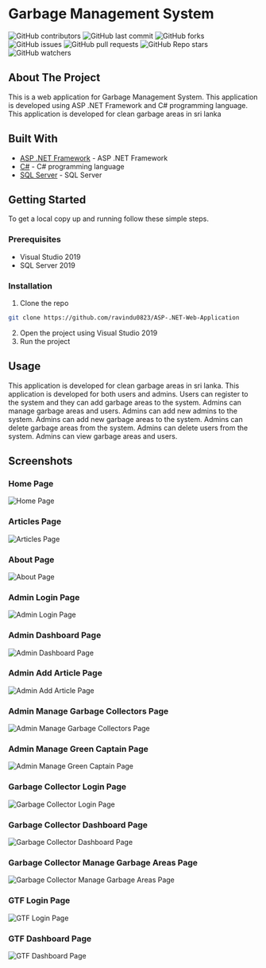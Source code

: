 # Garbage Management System
![GitHub contributors](https://img.shields.io/github/contributors/ravindu0823/ASP-.NET-Web-Application?style=for-the-badge)
![GitHub last commit](https://img.shields.io/github/last-commit/ravindu0823/ASP-.NET-Web-Application?style=for-the-badge)
![GitHub forks](https://img.shields.io/github/forks/ravindu0823/ASP-.NET-Web-Application?style=for-the-badge)
![GitHub issues](https://img.shields.io/github/issues/ravindu0823/ASP-.NET-Web-Application?style=for-the-badge)
![GitHub pull requests](https://img.shields.io/github/issues-pr/ravindu0823/ASP-.NET-Web-Application?style=for-the-badge)
![GitHub Repo stars](https://img.shields.io/github/stars/ravindu0823/ASP-.NET-Web-Application?style=for-the-badge)
![GitHub watchers](https://img.shields.io/github/watchers/ravindu0823/ASP-.NET-Web-Application?style=for-the-badge)

## About The Project
This is a web application for Garbage Management System. This application is developed using ASP .NET Framework and C# programming language. This application is developed for clean garbage areas in sri lanka

## Built With
* [ASP .NET Framework](https://dotnet.microsoft.com/apps/aspnet) - ASP .NET Framework
* [C#](https://docs.microsoft.com/en-us/dotnet/csharp/) - C# programming language
* [SQL Server](https://www.microsoft.com/en-us/sql-server/sql-server-downloads) - SQL Server

## Getting Started
To get a local copy up and running follow these simple steps.

### Prerequisites
* Visual Studio 2019
* SQL Server 2019

### Installation
1. Clone the repo
```sh
git clone https://github.com/ravindu0823/ASP-.NET-Web-Application
```
2. Open the project using Visual Studio 2019
3. Run the project

## Usage
This application is developed for clean garbage areas in sri lanka. This application is developed for both users and admins. Users can register to the system and they can add garbage areas to the system. Admins can manage garbage areas and users. Admins can add new admins to the system. Admins can add new garbage areas to the system. Admins can delete garbage areas from the system. Admins can delete users from the system. Admins can view garbage areas and users.

## Screenshots
### Home Page
![Home Page](images/homepage.jpg)

### Articles Page
![Articles Page](images/articles.jpg)

### About Page
![About Page](images/about.jpg)

### Admin Login Page
![Admin Login Page](images/admin-login.jpg)

### Admin Dashboard Page
![Admin Dashboard Page](images/admin-add-article2.jpg)

### Admin Add Article Page
![Admin Add Article Page](images/admin-add-article.jpg)

### Admin Manage Garbage Collectors Page
![Admin Manage Garbage Collectors Page](images/admin-add-gcollector.jpg)

### Admin Manage Green Captain Page
![Admin Manage Green Captain Page](images/admin-add-new-gcaptain.jpg)

### Garbage Collector Login Page
![Garbage Collector Login Page](images/gc-login.jpg)

### Garbage Collector Dashboard Page
![Garbage Collector Dashboard Page](images/gc-dashboard.jpg)

### Garbage Collector Manage Garbage Areas Page
![Garbage Collector Manage Garbage Areas Page](images/gc-viewLocation.jpg)

### GTF Login Page
![GTF Login Page](images/gtf-login.jpg)

### GTF Dashboard Page
![GTF Dashboard Page](images/gtf-view-places.jpg)
